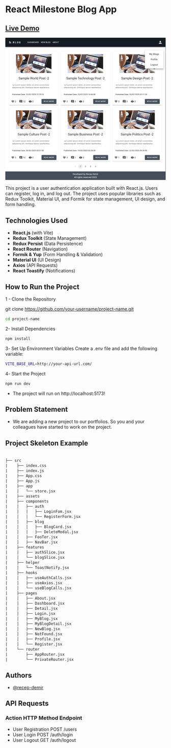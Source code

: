 # React Milestone Blog App
## [Live Demo](https://milestone-blog-app.netlify.app/)
![App Screenshot](./public/image.png)



This project is a user authentication application built with React.js. Users can register, log in, and log out. The project uses popular libraries such as Redux Toolkit, Material UI, and Formik for state management, UI design, and form handling.

## Technologies Used

- **React.js** (with Vite)
- **Redux Toolkit** (State Management)
- **Redux Persist** (Data Persistence)
- **React Router** (Navigation)
- **Formik & Yup** (Form Handling & Validation)
- **Material UI** (UI Design)
- **Axios** (API Requests)
- **React Toastify** (Notifications)

##  How to Run the Project

1 - Clone the Repository


git clone https://github.com/your-username/project-name.git

```bash
cd project-name
```

2- Install Dependencies
```bash
npm install
```

3️- Set Up Environment Variables
Create a .env file and add the following variable:

```bash
VITE_BASE_URL=http://your-api-url.com/
```


4️- Start the Project
```bash
npm run dev
```
-  The project will run on http://localhost:5173!
## Problem Statement

- We are adding a new project to our portfolios. So you and your colleagues have started to work on the project.

## Project Skeleton Example
```

├── src
|    ├── index.css
|    ├── index.js
|    ├── App.css
|    ├── App.js
|    ├── app
|    │   └── store.jsx
|    ├── assets
|    ├── components
|    │   ├── auth
|    │   │   ├── LoginFom.jsx
|    │   │   └── RegisterForm.jsx
|    │   ├── blog
|    │   │   ├── BlogCard.jsx
|    │   │   ├── DeleteModal.jsx
|    │   ├── FooTer.jsx
|    │   ├── NavBar.jsx
|    ├── features
|    │   ├── authSlice.jsx
|    │   └── blogSlice.jsx
|    ├── helper
|    │   └── ToastNotify.jsx
|    ├── hooks
|    │   ├── useAuthCalls.jsx
|    │   ├── useAxios.jsx
|    │   └── useBlogCalls.jsx
|    ├── pages
|    │   ├── About.jsx
|    │   ├── Dashboard.jsx
|    │   ├── Detail.jsx
|    │   ├── Login.jsx
|    │   ├── MyBlog.jsx
|    │   ├── MyBlogDetail.jsx
|    │   ├── NewBlog.jsx
|    │   ├── NotFound.jsx
|    │   ├── Profile.jsx
|    │   └── Register.jsx
|    └── router
|        ├── AppRouter.jsx
|        └── PrivateRouter.jsx

```
## Authors

- [@recep-demir](https://github.com/recep-demir)


## API Requests

### Action	 HTTP Method	Endpoint
- User     Registration	POST	/users
- User     Login	POST	/auth/login
- User     Logout	        GET	/auth/logout


